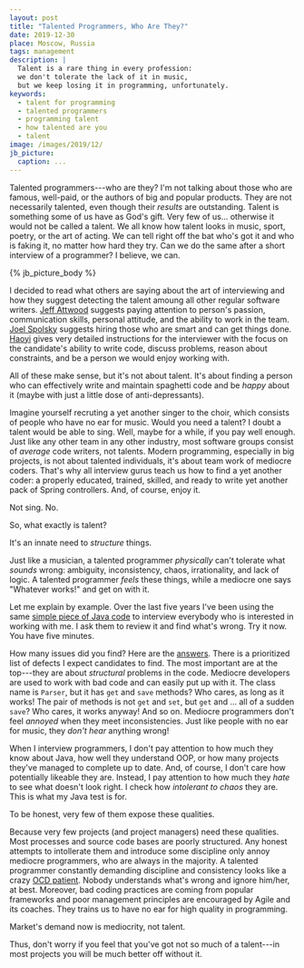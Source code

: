 ```yaml
---
layout: post
title: "Talented Programmers, Who Are They?"
date: 2019-12-30
place: Moscow, Russia
tags: management
description: |
  Talent is a rare thing in every profession:
  we don't tolerate the lack of it in music,
  but we keep losing it in programming, unfortunately.
keywords:
  - talent for programming
  - talented programmers
  - programming talent
  - how talented are you
  - talent
image: /images/2019/12/
jb_picture:
  caption: ...
---
```


Talented programmers---who are they? I'm not talking about those who are
famous, well-paid, or the authors of big and popular products.
They are not necessarily talented, even though their _results_ are outstanding.
Talent is something some of us have as God's gift.
Very few of us... otherwise it would not be called a talent.
We all know how talent looks in music, sport,
poetry, or the art of acting. We can tell right off the bat who's got it and
who is faking it, no matter how hard they try.
Can we do the same after a short interview of a programmer? I believe, we can.

<!--more-->

{% jb_picture_body %}

I decided to read what others are saying about the art of interviewing and
how they suggest detecting the talent amoung all other regular
software writers.
[Jeff Attwood](https://blog.codinghorror.com/on-interviewing-programmers/)
suggests paying attention to person's passion, communication skills,
personal attitude, and the ability to work in the team.
[Joel Spolsky](https://www.joelonsoftware.com/2006/10/25/the-guerrilla-guide-to-interviewing-version-30/)
suggests hiring those who are smart and can get things done.
[Haoyi](http://www.lihaoyi.com/post/HowtoconductagoodProgrammingInterview.html)
gives very detailed instructions for the interviewer with the focus
on the candidate's ability to write code, discuss problems, reason
about constraints, and be a person we would enjoy working with.

All of these make sense, but it's not about talent.
It's about finding a person who can effectively write and maintain
spaghetti code and be _happy_ about it (maybe with just a little
dose of anti-depressants).

Imagine yourself recruting a yet another singer to the choir, which consists
of people who have no ear for music. Would you need a talent? I doubt a talent
would be able to sing. Well, maybe for a while, if you pay well enough. Just like any
other team in any other industry, most software groups
consist of _average_ code writers, not talents. Modern programming, especially in big
projects, is not about talented individuals, it's about team work of mediocre
coders. That's why all interview gurus teach us how to find a yet
another coder: a properly educated, trained, skilled, and ready
to write yet another pack of Spring controllers. And, of course, enjoy it.

Not sing. No.

So, what exactly is talent?

It's an innate need to _structure_ things.

Just like a musician, a talented programmer _physically_ can't tolerate
what _sounds_ wrong: ambiguity, inconsistency, chaos, irrationality, and
lack of logic. A talented programmer _feels_ these things, while a mediocre
one says "Whatever works!" and get on with it.

Let me explain by example. Over the last five years I've been using the same
[simple piece of Java code](https://github.com/yegor256/quiz/blob/master/Parser.java)
to interview everybody who is interested in working with me.
I ask them to review it and find what's wrong. Try it now. You have five minutes.

How many issues did you find? Here are the
[answers](https://github.com/yegor256/quiz/wiki/java-answers). There is
a prioritized list of defects I expect candidates to find. The most important
are at the top---they are about _structural_ problems in the code. Mediocre
developers are used to work with bad code and can easily put up with it.
The class name is `Parser`, but it has `get` and `save` methods? Who cares,
as long as it works! The pair of methods is not `get` and `set`, but `get` and ...
all of a sudden `save`? Who cares, it works anyway! And so on. Mediocre
programmers don't feel _annoyed_ when they meet inconsistencies. Just like
people with no ear for music, they _don't hear_ anything wrong!

When I interview programmers, I don't pay attention to how much they know
about Java, how well they understand OOP, or how many projects they've
managed to complete up to date. And, of course, I don't care
how potentially likeable they are. Instead, I pay attention to how much they _hate_
to see what doesn't look right. I check how _intolerant to chaos_ they are.
This is what my Java test is for.

To be honest, very few of them expose these qualities.

Because very few projects (and project managers) need these qualities.
Most processes and source code bases are poorly structured.
Any honest attempts to intollerate them and introduce some discipline
only annoy mediocre programmers, who are always in the majority.
A talented programmer constantly demanding discipline and
consistency looks like a crazy
[OCD patient](https://en.wikipedia.org/wiki/Obsessive%E2%80%93compulsive_disorder).
Nobody understands what's wrong and ignore him/her, at best.
Moreover, bad coding practices are coming from popular frameworks
and poor management principles are encouraged by Agile and its coaches.
They trains us to have no ear for high quality in programming.

Market's demand now is mediocrity, not talent.

Thus, don't worry if you feel that you've got not so much of
a talent---in most projects you will be much better off without it.
